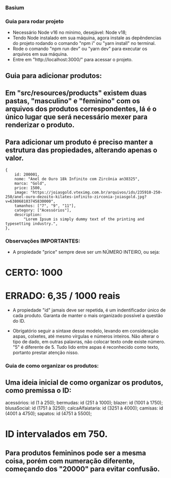 ### Basium

### Guia para rodar projeto
- Necessário Node v16 no mínimo, desejável: Node v18;
- Tendo Node instalado em sua máquina, agora instale as depêndencias do projeto rodando o comando "npm i" ou "yarn install" no terminal.
- Rode o comando "npm run dev" ou "yarn dev" para executar os arquivos em sua máquina.
- Entre em "http://localhost:3000/" para acessar o projeto.

## Guia para adicionar produtos:

## Em "src/resources/products" existem duas pastas, "masculino" e "feminino" com os arquivos dos produtos correspondentes, lá é o único lugar que será necessário mexer para renderizar o produto.

## Para adicionar um produto é preciso manter a estrutura das propiedades, alterando apenas o valor.

    {
        id: 200001, 
        nome: "Anel de Ouro 18k Infinito com Zircônia an38325",
        marca: "Gold",
        price: 1500,
        image: "https://joiasgold.vteximg.com.br/arquivos/ids/235910-250-250/anel-ouro-dezoito-kilates-infinito-zirconia-joiasgold.jpg?v=638068103745830000",
        tamanhos: ["7", "9", "11"],
        category: ["Acessórios"],
        description:
            "Lorem Ipsum is simply dummy text of the printing and typesetting industry.",
    },

### Observações IMPORTANTES:

- A propiedade "price" sempre deve ser um NÚMERO INTEIRO, ou seja:
# CERTO: 1000
# ERRADO: 6,35 / 1000 reais

- A propiedade "id" jamais deve ser repetida, é um indentificador único de cada produto. Garanta de manter o mais organizado possível a questão do ID.

- Obrigatório seguir a sintaxe desse modelo, levando em consideração aspas, colxetes, até mesmo vírgulas e números inteiros. Não alterar o tipo de dado, em outras palavras, não colocar texto onde existe número.
"5" é diferente de 5. Tudo lido entre aspas é reconhecido como texto, portanto prestar atenção nisso.


### Guia de como organizar os produtos:

## Uma ideia inicial de como organizar os produtos, como premissa o ID:

acessórios: id (1 à 250);
bermudas: id (251 à 1000);
blazer: id (1001 à 1750);
blusaSocial: id (1751 à 3250);
calcaAlfaiataria: id (3251 à 4000);
camisas: id (4001 à 4750);
sapatos: id (4751 à 5500);

# ID intervalados em 750.

## Para produtos femininos pode ser a mesma coisa, porém com numeração diferente, começando dos "20000" para evitar confusão.




